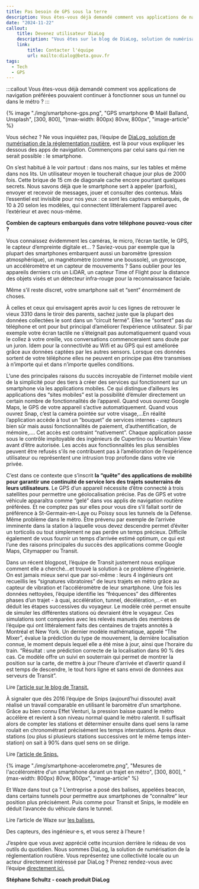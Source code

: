```yaml
---
title: Pas besoin de GPS sous la terre
description: Vous êtes-vous déjà demandé comment vos applications de navigation préférées pouvaient continuer à fonctionner sous un tunnel ou dans le métro ?
date: "2024-11-22"
callout:
    title: Devenez utilisateur DiaLog
    description: "Vous êtes sur le blog de DiaLog, solution de numérisation de la réglementation routière propulsée par Beta.gouv du Ministère des transports. Vous représentez une collectivité locale intéressée par DiaLog ? Prenez rendez-vous avec l’équipe directement ici."
    link:
        title: Contacter l'équipe
        url: mailto:dialog@beta.gouv.fr
tags:
  - Tech
  - GPS
---
```

    
:::callout
Vous êtes-vous déjà demandé comment vos applications de navigation préférées pouvaient continuer à fonctionner sous un tunnel ou dans le métro ?
:::

<div class="contenu-article">

{% image "./img/smartphone-gps.png", "GPS smartphone © Maël Balland, Unsplash", [300, 800], "(max-width: 800px) 80vw, 800px", "image-article" %}

Vous séchez ? Ne vous inquiétez pas, l’équipe de [DiaLog, solution de numérisation de la réglementation routière](https://www.dialog.beta.gouv.fr/), est là pour vous expliquer les dessous des apps de navigation. Commençons par celui sans qui rien ne serait possible : le smartphone.

On s’est habitué à le voir partout : dans nos mains, sur les tables et même dans nos lits. Un utilisateur moyen le toucherait chaque jour plus de 2000 fois. Cette brique de 15 cm de diagonale cache encore pourtant quelques secrets. Nous savons déjà que le smartphone sert à appeler (parfois), envoyer et recevoir de messages, jouer et consulter des contenus. Mais l’essentiel est invisible pour nos yeux : ce sont les capteurs embarqués, de 10 à 20 selon les modèles, qui connectent littéralement l’appareil avec l’extérieur et avec nous-même. 

**Combien de capteurs embarqués dans votre téléphone pouvez-vous citer ?**

Vous connaissez évidemment  les caméras, le micro, l’écran tactile, le GPS, le capteur d’empreinte digitale et… ? Saviez-vous par exemple que la plupart des smartphones embarquent aussi un baromètre (pression atmosphérique), un magnétomètre (comme une boussole), un gyroscope, un accéléromètre et un capteur de mouvements ? Sans oublier pour les appareils derniers cris un LiDAR, un capteur Time of Flight pour la distance des objets visés et un détecteur infra-rouge pour la reconnaissance faciale. 

Même s’il reste discret, votre smartphone sait et “sent” énormément de choses.

À celles et ceux qui envisagent après avoir lu ces lignes de retrouver le vieux 3310 dans le tiroir des parents, sachez juste que la plupart des données collectées le sont dans un “circuit fermé”. Elles ne “sortent” pas du téléphone et ont pour but principal d’améliorer l’expérience utilisateur. Si par exemple votre écran tactile ne s’éteignait pas automatiquement quand vous le collez à votre oreille, vos conversations commenceraient sans doute par un juron. Idem pour la connectivité au Wifi et au GPS qui est améliorée grâce aux données captées par les autres sensors. Lorsque ces données sortent de votre téléphone elles ne peuvent en principe pas être transmises à n’importe qui et dans n’importe quelles conditions.

L’une des principales raisons du succès incroyable de l’internet mobile vient de la simplicité pour des tiers à créer des services qui fonctionnent sur un smartphone via les applications mobiles. Ce qui distingue d’ailleurs les applications des “sites mobiles” est la possibilité d’émuler directement un certain nombre de fonctionnalités de l’appareil. Quand vous ouvrez Google Maps, le GPS de votre appareil s’active automatiquement. Quand vous ouvrez Snap, c’est la caméra pointée sur votre visage,...En réalité l’application accède à tout un “bouquet” de services internes - capteurs bien sûr mais aussi fonctionnalités de paiement, d’authentification, de mémoire,.... Cet accès est contraint “nativement”. Chaque application passe sous le contrôle impitoyable des ingénieurs de Cupertino ou Mountain View avant d’être autorisée. Les accès aux fonctionnalités les plus sensibles peuvent être refusés s’ils ne contribuent pas à l’amélioration de l’expérience utilisateur ou représentent une intrusion trop profonde dans votre vie privée.

C’est dans ce contexte que s’inscrit  **la “quête” des applications de mobilité pour garantir une continuité de service lors des trajets souterrains de leurs utilisateurs**. Le GPS d’un appareil nécessite d’être connecté à trois satellites pour permettre une géolocalisation précise. Pas de GPS et votre véhicule apparaîtra comme “gelé” dans vos applis de navigation routière préférées. Et ne comptez pas sur elles pour vous dire s’il fallait sortir de préférence à St-Germain-en-Laye ou Poissy sous les tunnels de la Défense. Même problème dans le métro. Être prévenu par exemple de l’arrivée imminente dans la station à laquelle vous devez descendre permet d’éviter un torticolis ou tout simplement ne pas perdre un temps précieux. Difficile également de vous fournir un temps d’arrivée estimé optimum, ce qui est l’une des raisons principales du succès des applications comme Google Maps, Citymapper ou Transit.

Dans un récent blogpost, l’équipe de Transit justement nous explique comment elle a cherché…et trouvé la solution à ce problème d’ingénierie. On est jamais mieux servi que par soi-même : leurs 4 ingénieurs ont recueillis les “signatures vibratoires” de leurs trajets en métro grâce au capteur de vibration et l’accéléromètre de leur smartphone. Une fois les données nettoyées, l’équipe identifie les “fréquences” des différentes phases d’un trajet - à quai, accélération, tunnel, décélération,...- et en déduit les étapes successives du voyageur. Le modèle créé permet ensuite de simuler les différentes stations où devraient être le voyageur. Ces simulations sont comparées avec les relevés manuels des membres de l’équipe qui ont littéralement faits des centaines de trajets annotés à Montréal et New York. Un dernier modèle mathématique, appelé “The Mixer”, évalue la prédiction du type de mouvement, la dernière localisation connue, le moment depuis lequel elle a été mise à jour, ainsi que l’horaire du train. “Résultat : une prédiction correcte de la localisation dans 90 % des cas. Ce modèle offre un suivi en souterrain qui permet de montrer la position sur la carte, de mettre à jour l’heure d’arrivée et d’avertir quand il est temps de descendre, le tout hors ligne et sans envoi de données aux serveurs de Transit”. 

Lire [l’article sur le blog de Transit.](https://blog.transitapp.com/go-underground/)

À signaler que dès 2016 l’équipe de Snips (aujourd’hui dissoute) avait réalisé un travail comparable en utilisant le baromètre d’un smartphone. Grâce au bien connu Effet Venturi, la pression baisse quand le métro accélère et revient à son niveau normal quand le métro ralentit. Il suffisait alors de compter les stations et déterminer ensuite dans quel sens la rame roulait en chronométrant précisément les temps interstations. Après deux stations (ou plus si plusieurs stations successives ont le même temps inter-station) on sait à 90% dans quel sens on se dirige.

Lire [l’article de Snips.](https://medium.com/snips-ai/underground-location-tracking-3ea56803dddc)

{% image "./img/smartphone-accelerometre.png", "Mesures de l'accéléromètre d'un smartphone durant un trajet en métro", [300, 800], "(max-width: 800px) 80vw, 800px", "image-article" %}

Et Waze dans tout ça ? L’entreprise a posé des balises, appelées beacon, dans certains tunnels pour permettre aux smartphones de “connaître” leur position plus précisément. Puis comme pour Transit et Snips, le modèle en déduit l’avancée du véhicule dans le tunnel.

Lire l’article de Waze sur [les balises.](https://support.google.com/waze/partners/answer/9416071)
 
Des capteurs, des ingénieur·e·s, et vous serez à l’heure !

J’espère que vous avez apprécié cette incursion derrière le rideau de vos outils du quotidien.
Nous sommes DiaLog, la solution de numérisation de la réglementation routière. Vous représentez une collectivité locale ou un acteur directement intéressé par DiaLog ? Prenez rendez-vous avec l’équipe [directement ici.](https://cal.com/team/dialog/prise-de-contact-30-mn?layout=mobile&date=2024-11-21&month=2024-11)

**Stéphane Schultz - coach produit DiaLog**
</div>
